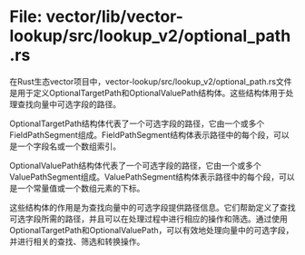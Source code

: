 # File: vector/lib/vector-lookup/src/lookup_v2/optional_path.rs

在Rust生态vector项目中，vector-lookup/src/lookup_v2/optional_path.rs文件是用于定义OptionalTargetPath和OptionalValuePath结构体。这些结构体用于处理查找向量中可选字段的路径。

OptionalTargetPath结构体代表了一个可选字段的路径，它由一个或多个FieldPathSegment组成。FieldPathSegment结构体表示路径中的每个段，可以是一个字段名或一个数组索引。

OptionalValuePath结构体代表了一个可选字段的路径，它由一个或多个ValuePathSegment组成。ValuePathSegment结构体表示路径中的每个段，可以是一个常量值或一个数组元素的下标。

这些结构体的作用是为查找向量中的可选字段提供路径信息。它们帮助定义了查找可选字段所需的路径，并且可以在处理过程中进行相应的操作和筛选。通过使用OptionalTargetPath和OptionalValuePath，可以有效地处理向量中的可选字段，并进行相关的查找、筛选和转换操作。

